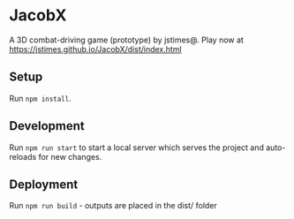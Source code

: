 # JacobX

A 3D combat-driving game (prototype) by jstimes@. 
Play now at https://jstimes.github.io/JacobX/dist/index.html

## Setup

Run `npm install`.

## Development

Run `npm run start` to start a local server which serves the project 
and auto-reloads for new changes.

## Deployment

Run `npm run build` - outputs are placed in the dist/ folder
